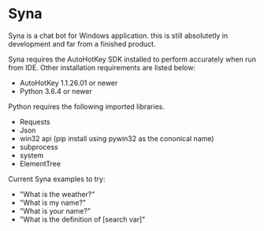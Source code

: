 # Syna
Syna is a chat bot for Windows application. this is still absolutetly in development and far from a finished product.

Syna requires the AutoHotKey SDK installed to perform accurately when run from IDE. Other installation requirements are listed below:
- AutoHotKey 1.1.26.01 or newer
- Python 3.6.4 or newer

Python requires the following imported libraries.
- Requests
- Json
- win32 api (pip install using pywin32 as the cononical name)
- subprocess
- system
- ElementTree

Current Syna examples to try:
- "What is the weather?"
- "What is my name?"
- "What is your name?"
- "What is the definition of [search var]"


